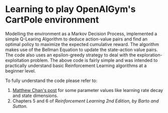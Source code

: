 # Learning to play OpenAIGym's CartPole environment

Modelling the environment as a Markov Decision Process, implemented a simple Q-Learing Algorithm to deduce action-value pairs and find an optimal policy to maximize the expected cumulative reward. The algorithm makes use of the Bellman Equation to update the state-action value pairs. The code also uses an epsilon-greedy strategy to deal with the exploration-exploitation problem. 
The above code is fairly simple and was intended to practically understand basic Reinforcement Learning algorithms at a beginner level.

To fully understand the code please refer to:
1. [Matthew Chan's post](https://medium.com/@tuzzer) for some parameter values like learning rate decay and state dimensions.
2. Chapters 5 and 6 of <i>Reinforcement Learning 2nd Edition, by Barto and Sutton.</i>

